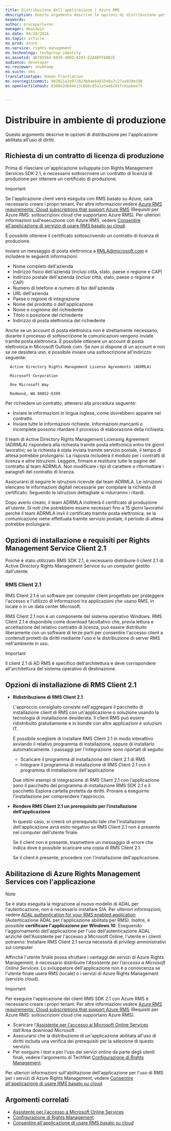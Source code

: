 ```yaml
---
title: Distribuzione dell'applicazione | Azure RMS
description: Questo argomento descrive le opzioni di distribuzione per l'applicazione abilitata all'uso di diritti
keywords: 
author: bruceperlerms
manager: mbaldwin
ms.date: 04/28/2016
ms.topic: article
ms.prod: azure
ms.service: rights-management
ms.technology: techgroup-identity
ms.assetid: 4B785564-6839-49ED-A243-E2A6DFF88B2E
audience: developer
ms.reviewer: shubhamp
ms.suite: ems
translationtype: Human Translation
ms.sourcegitcommit: 982021a2e972023b04e6483348a7c27aa029e198
ms.openlocfilehash: 8308e2db84e13c6b8c85a1a3ae6c01fc0aabee75


---
```


# Distribuire in ambiente di produzione


Questo argomento descrive le opzioni di distribuzione per l'applicazione abilitata all'uso di diritti.

## Richiesta di un contratto di licenza di produzione

 Prima di rilasciare un'applicazione sviluppata con Rights Management Services SDK 2.1, è necessario sottoscrivere un contratto di licenza di produzione per ottenere un certificato di produzione.

> [!IMPORTANT]
> Se l'applicazione client verrà eseguita con RMS basato su Azure, sarà necessario creare i propri tenant. Per altre informazioni vedere [Azure RMS requirements: Cloud subscriptions that support Azure RMS](../get-started/requirements-subscriptions.md) (Requisiti per Azure RMS: sottoscrizioni cloud che supportano Azure RMS).
> Per ulteriori informazioni sull'esecuzione con Azure RMS, vedere [Consentire all'applicazione di servizio di usare RMS basato su cloud](how-to-use-file-api-with-aadrm-cloud.md).

È possibile ottenere il certificato sottoscrivendo un contratto di licenza di produzione.

Inviare un messaggio di posta elettronica a [RMLA@microsoft.com](mailto:rmla@microsoft.com) e includere le seguenti informazioni:

- Nome completo dell'azienda
- Indirizzo fisico dell'azienda (inclusi città, stato, paese o regione e CAP)
- Indirizzo postale dell'azienda (inclusi città, stato, paese o regione e CAP)
- Numero di telefono e numero di fax dell'azienda
- URL dell'azienda
- Paese o regione di integrazione
- Nome del prodotto o dell'applicazione
- Nome e cognome del richiedente
- Titolo o posizione del richiedente
- Indirizzo di posta elettronica del richiedente

Anche se un account di posta elettronica non è strettamente necessario, durante il processo di sottoscrizione le comunicazioni vengono inviate tramite posta elettronica. È possibile ottenere un account di posta elettronica in Microsoft Outlook.com. Se non si dispone di un account e non se ne desidera uno, è possibile inviare una sottoscrizione all'indirizzo seguente:

      Active Directory Rights Management License Agreements (ADRMLA)

      Microsoft Corporation

      One Microsoft Way

      Redmond, WA 98052-6399

Per richiedere un contratto, attenersi alla procedura seguente:
- Inviare le informazioni in lingua inglese, come dovrebbero apparire nel contratto.
- Inviare tutte le informazioni richieste. Informazioni mancanti o incomplete possono ritardare il processo di elaborazione della richiesta.

Il team di Active Directory Rights Management Licensing Agreement (ADRMLA) risponderà alla richiesta tramite posta elettronica entro tre giorni lavorativi; se la richiesta è stata inviata tramite servizio postale, il tempo di attesa potrebbe prolungarsi. La risposta includerà il modulo per i contratti di licenza e altre istruzioni. Leggere, firmare e restituire tutte le pagine del contratto al team ADRMLA. Non modificare i tipi di carattere o riformattare i paragrafi del contratto di licenza.

Assicurarsi di seguire le istruzioni ricevute dal team ADRMLA. Le istruzioni elencano le informazioni digitali necessarie per compilare la richiesta di certificato. Seguendo le istruzioni dettagliate si ridurranno i ritardi.

Dopo averlo creato, il team ADRMLA inoltrerà il certificato di produzione all'utente. Si noti che potrebbero essere necessari fino a 15 giorni lavorativi perché il team ADRMLA invii il certificato tramite posta elettronica; se la comunicazione viene effettuata tramite servizio postale, il periodo di attesa potrebbe prolungarsi.


## Opzioni di installazione e requisiti per Rights Management Service Client 2.1

Poiché è stato utilizzato RMS SDK 2.1, è necessario distribuire il client 2.1 di Active Directory Rights Management Service su un computer gestito dall'utente.

### RMS Client 2.1

RMS Client 2.1 è un software per computer client progettato per proteggere l'accesso e l'utilizzo di informazioni tra applicazioni che usano RMS, in locale o in un data center Microsoft.

RMS Client 2.1 non è un componente del sistema operativo Windows. RMS Client 2.1 è disponibile come download facoltativo che, previa lettura e accettazione del relativo contratto di licenza, può essere distribuito liberamente con un software di terze parti per consentire l'accesso client a contenuti protetti da diritti mediante l'uso e la distribuzione di server RMS nell'ambiente in uso.


> [!IMPORTANT]
> Il client 2.1 di AD RMS è specifico dell'architettura e deve corrispondere all'architettura del sistema operativo di destinazione.


## Opzioni di installazione di RMS Client 2.1

-   **Ridistribuzione di RMS Client 2.1**

    L'approccio consigliato consiste nell'aggregare il pacchetto di installazione client di RMS con un'applicazione o soluzione usando la tecnologia di installazione desiderata. Il client RMS può essere ridistribuito gratuitamente e in bundle con altre applicazioni e soluzioni IT.

    È possibile scegliere di installare RMS Client 2.1 in modo interattivo avviando il relativo programma di installazione, oppure di installarlo automaticamente. I passaggi per l'integrazione sono riportati di seguito:

    -   Scaricare il programma di installazione del client 2.1 di RMS
    -   Integrare il programma di installazione di RMS Client 2.1 con il programma di installazione dell'applicazione

    Due ottimi esempi di integrazione di RMS Client 2.1 con l'applicazione sono il pacchetto del programma di installazione RMS SDK 2.1 e il pacchetto Esplora cartella protetta da diritti. Provare a eseguirne l'installazione per comprendere l'approccio.

-   **Rendere RMS Client 2.1 un prerequisito per l'installazione dell'applicazione**

    In questo caso, si creerà un prerequisito tale che l'installazione dell'applicazione avrà esito negativo se RMS Client 2.1 non è presente nel computer dell'utente finale.

    Se il client non è presente, trasmettere un messaggio di errore che indica dove è possibile scaricare una copia di RMS Client 2.1.

    Se il client è presente, procedere con l'installazione dell'applicazione.

## Abilitazione di Azure Rights Management Services con l'applicazione

> [!NOTE]
> Se è stata eseguita la migrazione al nuovo modello di ADAL per l'autenticazione, non è necessario installare SIA. Per ulteriori informazioni, vedere [ADAL authentication for your RMS enabled application](adal-auth.md) (Autenticazione ADAL per l'applicazione abilitata per RMS).
> Inoltre, è possibile **certificare l'applicazione per Windows 10**. Eseguendo l'aggiornamento dell'applicazione per l'uso dell'autenticazione ADAL anziché dell'Assistente per l'accesso a Microsoft Online, l'utente e i clienti potranno: Installare RMS Client 2.1 senza necessità di privilegi amministrativi sul computer


Affinché l'utente finale possa sfruttare i vantaggi dei servizi di Azure Rights Management, è necessario distribuire l'*Assistente per l'accesso a Microsoft Online Services*. Lo sviluppatore dell'applicazione non è a conoscenza se l'utente finale userà RMS (locale) o i servizi di Azure Rights Management (servizio cloud).


> [!IMPORTANT]
> Per eseguire l'applicazione del client RMS SDK 2.1 con Azure RMS è necessario creare i propri tenant. Per altre informazioni vedere [Azure RMS requirements: Cloud subscriptions that support Azure RMS](../get-started/requirements-subscriptions.md) (Requisiti per Azure RMS: sottoscrizioni cloud che supportano Azure RMS).

-   Scaricare l'[Assistente per l'accesso ai Microsoft Online Services](http://www.microsoft.com/en-us/download/details.aspx?id=28177) dall'Area download Microsoft.
-   Assicurarsi che la distribuzione di un'applicazione abilitata all'uso di diritti includa una verifica dei prerequisiti per la selezione di questo servizio.
-   Per eseguire i test e per l'uso dei servizi online da parte degli utenti finali, vedere l'argomento di TechNet [Configurazione di Rights Management](https://TechNet.Microsoft.Com/en-us/library/jj585002.aspx).

Per ulteriori informazioni sull'abilitazione dell'applicazione per l'uso di RMS per i servizi di Azure Rights Management, vedere [Consentire all'applicazione di usare RMS basato su cloud](how-to-use-file-api-with-aadrm-cloud.md).

## Argomenti correlati

* [Assistente per l'accesso a Microsoft Online Services](http://www.microsoft.com/en-us/download/details.aspx?id=28177)
* [Configurazione di Rights Management](https://TechNet.Microsoft.Com/en-us/library/jj585002.aspx)
* [Consentire all'applicazione di usare RMS basato su cloud](how-to-use-file-api-with-aadrm-cloud.md)
 

 



<!--HONumber=Jul16_HO1-->


